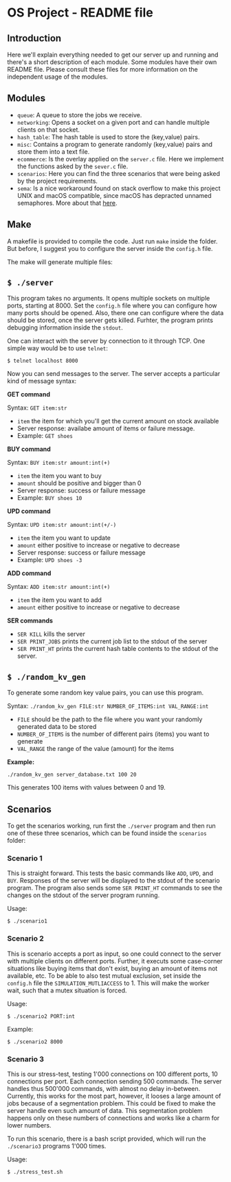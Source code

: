 # OS Project - README file

## Introduction
Here we'll explain everything needed to get our server up and running and there's a short description of each module. Some modules have their own README file. Please consult these files for more information on the independent usage of the modules.


## Modules
- `queue`: A queue to store the jobs we receive.
- `networking`: Opens a socket on a given port and can handle multiple clients on that socket.
- `hash_table`: The hash table is used to store the (key,value) pairs.
- `misc`: Contains a program to generate randomly (key,value) pairs and store them into a text file.
- `ecommerce`: Is the overlay applied on the `server.c` file. Here we implement the functions asked by the `sever.c` file. 
- `scenarios`: Here you can find the three scenarios that were being asked by the project requirements. 
- `sema`: Is a nice workaround found on stack overflow to make this project UNIX and macOS compatible, since macOS has depracted unnamed semaphores. More about that [here](https://stackoverflow.com/questions/27736618/why-are-sem-init-sem-getvalue-sem-destroy-deprecated-on-mac-os-x-and-w/27847103#27847103).


## Make

A makefile is provided to compile the code. Just run `make` inside the folder. But before, I suggest you to configure the server inside the `config.h` file. 

The make will generate multiple files:

## `$ ./server`
This program takes no arguments. It opens multiple sockets on multiple ports, starting at 8000. Set the `config.h` file where you can configure how many ports should be opened. Also, there one can configure where the data should be stored, once the server gets killed. Furhter, the program prints debugging information inside the `stdout`. 

One can interact with the server by connection to it through TCP. One simple way would be to use `telnet`:

```
$ telnet localhost 8000 
```

Now you can send messages to the server. The server accepts a particular kind of message syntax:

**GET command**

Syntax: `GET item:str`

- `item` the item for which you'll get the current amount on stock available
- Server response: availabe amount of items or failure message.
- Example: `GET shoes`





**BUY command**

Syntax: `BUY item:str amount:int(+)`

- `item` the item you want to buy
- `amount` should be positive and bigger than 0
- Server response: success or failure message
- Example: `BUY shoes 10`



**UPD command**

Syntax: `UPD item:str amount:int(+/-)`

- `item` the item you want to update
- `amount` either positive to increase or negative to decrease
- Server response: success or failure message
- Example: `UPD shoes -3`


**ADD command**

Syntax: `ADD item:str amount:int(+)`

- `item` the item you want to add
- `amount` either positive to increase or negative to decrease



**SER commands**

- `SER KILL` kills the server
- `SER PRINT_JOBS` prints the current job list to the stdout of the server
- `SER PRINT_HT` prints the current hash table contents to the stdout of the server.



## `$ ./random_kv_gen`
To generate some random key value pairs, you can use this program. 

Syntax: `./random_kv_gen FILE:str NUMBER_OF_ITEMS:int VAL_RANGE:int`

- `FILE` should be the path to the file where you want your randomly generated data to be stored
- `NUMBER_OF_ITEMS` is the number of different pairs (items) you want to generate
- `VAL_RANGE` the range of the value (amount) for the items

**Example:**

`./random_kv_gen server_database.txt 100 20`

This generates 100 items with values between 0 and 19.



## Scenarios

To get the scenarios working, run first the `./server` program and then run one of these three scenarios, which can be found inside the `scenarios` folder:

### Scenario 1
This is straight forward. This tests the basic commands like `ADD`, `UPD`, and `BUY`. Responses of the server will be displayed to the stdout of the scenario program. The program also sends some `SER PRINT_HT` commands to see the changes on the stdout of the server program running. 

Usage: 

`$ ./scenario1`

### Scenario 2
This is scenario accepts a port as input, so one could connect to the server with multiple clients on different ports. Further, it executs some case-corner situations like buying items that don't exist, buying an amount of items not available, etc. To be able to also test mutual exclusion, set inside the `config.h` file the `SIMULATION_MUTLIACCESS` to 1. This will make the worker wait, such that a mutex situation is forced. 

Usage: 

`$ ./scenario2 PORT:int`

Example: 

`$ ./scenario2 8000`

### Scenario 3 
This is our stress-test, testing 1'000 connections on 100 different ports, 10 connections per port. Each connection sending 500 commands. The server handles thus 500'000 commands, with almost no delay in-between. Currently, this works for the most part, however, it looses a large amount of jobs because of a segmentation problem. This could be fixed to make the server handle even such amount of data. This segmentation problem happens only on these numbers of connections and works like a charm for lower numbers.

To run this scenario, there is a bash script provided, which will run the `./scenario3` programs 1'000 times. 

Usage:

`$ ./stress_test.sh`

